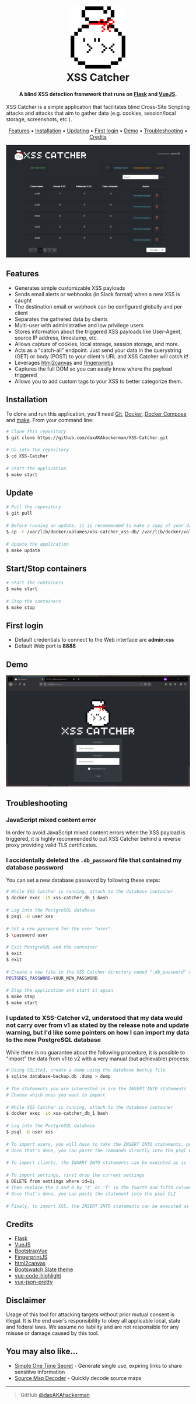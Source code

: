 <h1 align="center">
  <br>
  <img src="https://raw.githubusercontent.com/daxAKAhackerman/XSS-Catcher/master/resources/icon.png" alt="XSS-Catcher" width="150">
  <br>
  XSS Catcher
  <br>
</h1>
<h4 align="center">A blind XSS detection framework that runs on <a href="https://flask.palletsprojects.com/" target="_blank">Flask</a> and <a href="https://vuejs.org/" target="_blank">VueJS</a>.</h4>
XSS Catcher is a simple application that facilitates blind Cross-Site Scripting attacks and attacks that aim to gather data (e.g. cookies, session/local storage, screenshots, etc.).
<p align="center">
  <a href="#features">Features</a> •
  <a href="#installation">Installation</a> •
  <a href="#updating">Updating</a> •
  <a href="#first-login">First login</a> •
  <a href="#demo">Demo</a> •
  <a href="#troubleshooting">Troubleshooting</a> •
  <a href="#credits">Credits</a>
</p>

![screenshot](https://raw.githubusercontent.com/daxAKAhackerman/XSS-Catcher/master/resources/dashboard.png)

## Features

- Generates simple customizable XSS payloads
- Sends email alerts or webhooks (in Slack format) when a new XSS is caught
- The destination email or webhook can be configured globally and per client
- Separates the gathered data by clients
- Multi-user with administrative and low privilege users
- Stores information about the triggered XSS payloads like User-Agent, source IP address, timestamp, etc.
- Allows capture of cookies, local storage, session storage, and more.
- Acts as a "catch-all" endpoint. Just send your data in the querystring (GET) or body (POST) to your client's URL and XSS Catcher will catch it!
- Leverages [html2canvas](https://github.com/niklasvh/html2canvas) and [fingerprintjs](https://github.com/fingerprintjs/fingerprintjs)
- Captures the full DOM so you can easily know where the payload triggered
- Allows you to add custom tags to your XSS to better categorize them.

## Installation

To clone and run this application, you'll need [Git](https://git-scm.com), [Docker](https://docs.docker.com/engine/), [Docker Compose](https://docs.docker.com/compose/) and [make](https://www.gnu.org/software/make/). From your command line:

```bash
# Clone this repository
$ git clone https://github.com/daxAKAhackerman/XSS-Catcher.git

# Go into the repository
$ cd XSS-Catcher

# Start the application
$ make start
```

## Update

```bash
# Pull the repository
$ git pull

# Before running an update, it is recommended to make a copy of your database in case something unexpected happens
$ cp -r /var/lib/docker/volumes/xss-catcher_xss-db/ /var/lib/docker/volumes/xss-catcher_xss-db-bak/

# Update the application
$ make update
```

## Start/Stop containers

```bash
# Start the containers
$ make start

# Stop the containers
$ make stop
```

## First login

- Default credentials to connect to the Web interface are **admin:xss**
- Default Web port is **8888**

## Demo

![screenshot](https://raw.githubusercontent.com/daxAKAhackerman/XSS-Catcher/master/resources/animation.gif)

## Troubleshooting

### JavaScript mixed content error

In order to avoid JavaScript mixed content errors when the XSS payload is triggered, it is highly recommended to put XSS Catcher behind a reverse proxy providing valid TLS certificates.

### I accidentally deleted the `.db_password` file that contained my database password

You can set a new database password by following these steps:

```bash
# While XSS Catcher is running, attach to the database container
$ docker exec -it xss-catcher_db_1 bash

# Log into the PostgreSQL database
$ psql -U user xss

# Set a new password for the user "user"
$ \password user

# Exit PostgreSQL and the container
$ exit
$ exit

# Create a new file in the XSS Catcher directory named ".db_password" with the following content
POSTGRES_PASSWORD=YOUR_NEW_PASSWORD

# Stop the application and start it again
$ make stop
$ make start
```

### I updated to XSS-Catcher v2, understood that my data would not carry over from v1 as stated by the release note and update warning, but I'd like some pointers on how I can import my data to the new PostgreSQL database

While there is no guarantee about the following procedure, it is possible to "import" the data from v1 to v2 with a very manual (but achievable) process:

```bash
# Using SQLite3, create a dump using the database backup file
$ sqlite database-backup.db .dump > dump

# The statements you are interested in are the INSERT INTO statements
# Choose which ones you want to import

# While XSS Catcher is running, attach to the database container
$ docker exec -it xss-catcher_db_1 bash

# Log into the PostgreSQL database
$ psql -U user xss

# To import users, you will have to take the INSERT INTO statements, put double quotes around the table name (user) and replace the 1 and 0 by 't' or 'f' in the fourth and fifth columns.
# Once that's done, you can paste the commands directly into the psql CLI

# To import clients, the INSERT INTO statements can be executed as is

# To import settings, first drop the current settings
$ DELETE from settings where id=1;
# Then replace the 1 and 0 by 't' or 'f' in the fourth and fifth columns
# Once that's done, you can paste the statement into the psql CLI

# Finaly, to import XSS, the INSERT INTO statements can be executed as is
```

## Credits

- [Flask](https://flask.palletsprojects.com/)
- [VueJS](https://vuejs.org/)
- [BootstrapVue](https://bootstrap-vue.org/)
- [FingerprintJS](https://github.com/fingerprintjs/fingerprintjs)
- [html2canvas](https://github.com/niklasvh/html2canvas)
- [Bootswatch Slate theme](https://bootswatch.com/slate/)
- [vue-code-highlight](https://github.com/elisiondesign/vue-code-highlight)
- [vue-json-pretty](https://github.com/leezng/vue-json-pretty)

## Disclaimer

Usage of this tool for attacking targets without prior mutual consent is illegal. It is the end user’s responsibility to obey all applicable local, state and federal laws. We assume no liability and are not responsible for any misuse or damage caused by this tool.

## You may also like...

- [Simple One Time Secret](https://github.com/daxAKAhackerman/simple-one-time-secret) - Generate single use, expiring links to share sensitive information
- [Source Map Decoder](https://github.com/daxAKAhackerman/source-map-decoder) - Quickly decode source maps

---

> GitHub [@daxAKAhackerman](https://github.com/daxAKAhackerman/)
